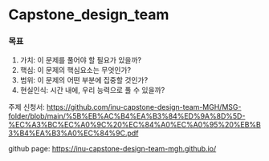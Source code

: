 # Capstone_design_team

### 목표
1. 가치: 이 문제를 풀어야 할 필요가 있을까?
2. 핵심: 이 문제의 핵심요소는 무엇인가?
3. 범위: 이 문제의 어떤 부분에 집중할 것인가?
4. 현실인식: 시간 내에, 우리 능력으로 풀 수 있을까?

주제 신청서: https://github.com/inu-capstone-design-team-MGH/MSG-folder/blob/main/%5B%EB%AC%B4%EA%B3%84%ED%9A%8D%5D-%EC%A3%BC%EC%A0%9C%20%EC%84%A0%EC%A0%95%20%EB%B3%B4%EA%B3%A0%EC%84%9C.pdf

github page: https://inu-capstone-design-team-mgh.github.io/
